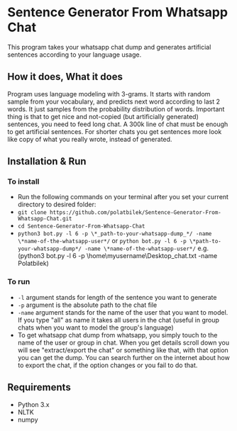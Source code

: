 # Sentence Generator From Whatsapp Chat
This program takes your whatsapp chat dump and generates artificial sentences according to your language usage.

## How it does, What it does
Program uses language modeling with 3-grams. It starts with random sample from your vocabulary, and predicts next word according to last 2 words. 
It just samples from the probability distribution of words. 
Important thing is that to get nice and not-copied (but artificially generated) sentences, you need to feed long chat. 
A 300k line of chat must be enough to get artificial sentences. For shorter chats you get sentences more look like copy of what you really wrote, instead of generated.

## Installation & Run
### To install
- Run the following commands on your terminal after you set your current directory to desired folder: 
- `git clone https://github.com/polatbilek/Sentence-Generator-From-Whatsapp-Chat.git`
- `cd Sentence-Generator-From-Whatsapp-Chat`
- `python3 bot.py -l 6 -p \*_path-to-your-whatsapp-dump_*/ -name \*name-of-the-whatsapp-user*/` or `python bot.py -l 6 -p \*path-to-your-whatsapp-dump*/ -name \*name-of-the-whatsapp-user*/`
    e.g. (python3 bot.py -l 6 -p \home\myusername\Desktop\_chat.txt -name Polatbilek)

### To run
- `-l` argument stands for length of the sentence you want to generate
- `-p` argument is the absolute path to the chat file
- `-name` argument stands for the name of the user that you want to model. If you type "all" as name it takes all users in the chat (useful in group chats when you want to model the group's language)
- To get whatsapp chat dump from whatsapp, you simply touch to the name of the user or group in chat.
When you get details scroll down you will see "extract/export the chat" or something like that, with that option you can get the dump.
You can search further on the internet about how to export the chat, if the option changes or you fail to do that.

## Requirements
- Python 3.x
- NLTK
- numpy
